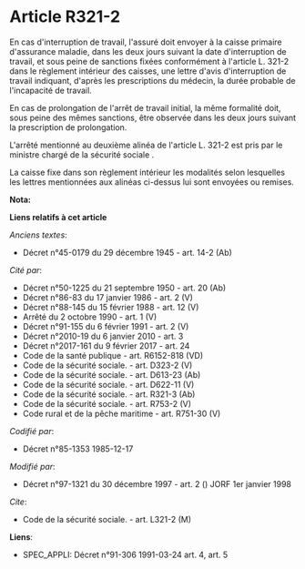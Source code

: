 # Article R321-2

En cas d'interruption de travail, l'assuré doit envoyer à la caisse primaire d'assurance maladie, dans les deux jours suivant
la date d'interruption de travail, et sous peine de sanctions fixées conformément à l'article L. 321-2 dans le règlement
intérieur des caisses, une lettre d'avis d'interruption de travail indiquant, d'après les prescriptions du médecin, la durée
probable de l'incapacité de travail. 

En cas de prolongation de l'arrêt de travail initial, la même formalité doit, sous peine des mêmes sanctions, être observée
dans les deux jours suivant la prescription de prolongation. 

L'arrêté mentionné au deuxième alinéa de l'article L. 321-2 est pris par le ministre chargé de la sécurité sociale    . 

La caisse fixe dans son règlement intérieur les modalités selon lesquelles les lettres mentionnées aux alinéas ci-dessus lui
sont envoyées ou remises.

**Nota:**



**Liens relatifs à cet article**

_Anciens textes_:

  - Décret n°45-0179 du 29 décembre 1945 - art. 14-2 (Ab)

_Cité par_:

  - Décret n°50-1225 du 21 septembre 1950 - art. 20 (Ab)
  - Décret n°86-83 du 17 janvier 1986 - art. 2 (V)
  - Décret n°88-145 du 15 février 1988 - art. 12 (V)
  - Arrêté du 2 octobre 1990 - art. 1 (V)
  - Décret n°91-155 du 6 février 1991 - art. 2 (V)
  - Décret n°2010-19 du 6 janvier 2010 - art. 3
  - Décret n°2017-161 du 9 février 2017 - art. 24
  - Code de la santé publique - art. R6152-818 (VD)
  - Code de la sécurité sociale. - art. D323-2 (V)
  - Code de la sécurité sociale. - art. D613-23 (Ab)
  - Code de la sécurité sociale. - art. D622-11 (V)
  - Code de la sécurité sociale. - art. R321-3 (Ab)
  - Code de la sécurité sociale. - art. R753-2 (V)
  - Code rural et de la pêche maritime - art. R751-30 (V)

_Codifié par_:

  - Décret n°85-1353 1985-12-17

_Modifié par_:

  - Décret n°97-1321 du 30 décembre 1997 - art. 2 () JORF 1er janvier 1998

_Cite_:

  - Code de la sécurité sociale. - art. L321-2 (M)

**Liens**:

  - SPEC_APPLI: Décret n°91-306 1991-03-24 art. 4, art. 5
